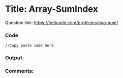 # Title:  Array-SumIndex

Question link: https://leetcode.com/problems/two-sum/

### Code
```
//Copy paste code here
```

### Output:


### Comments:
